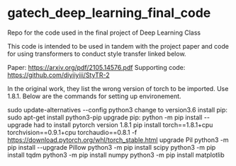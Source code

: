 # gatech_deep_learning_final_code
Repo for the code used in the final project of Deep Learning Class

This code is intended to be used in tandem with the project paper and code for using transformers to conduct style transfer linked below.

Paper: https://arxiv.org/pdf/2105.14576.pdf
Supporting code: https://github.com/diyiiyiii/StyTR-2

In the original work, they list the wrong version of torch to be imported. Use 1.8.1. Below are the commands for setting up environement.

sudo update-alternatives --config python3
change to version3.6
install pip: sudo apt-get install python3-pip
upgrade pip: python -m pip install --upgrade
had to install pytorch version 1.8.1
pip install torch==1.8.1+cpu torchvision==0.9.1+cpu torchaudio==0.8.1 -f https://download.pytorch.org/whl/torch_stable.html
upgrade Pil
python3 -m pip install --upgrade Pillow
python3 -m pip install scipy
python3 -m pip install tqdm
python3 -m pip install numpy
python3 -m pip install matplotlib
